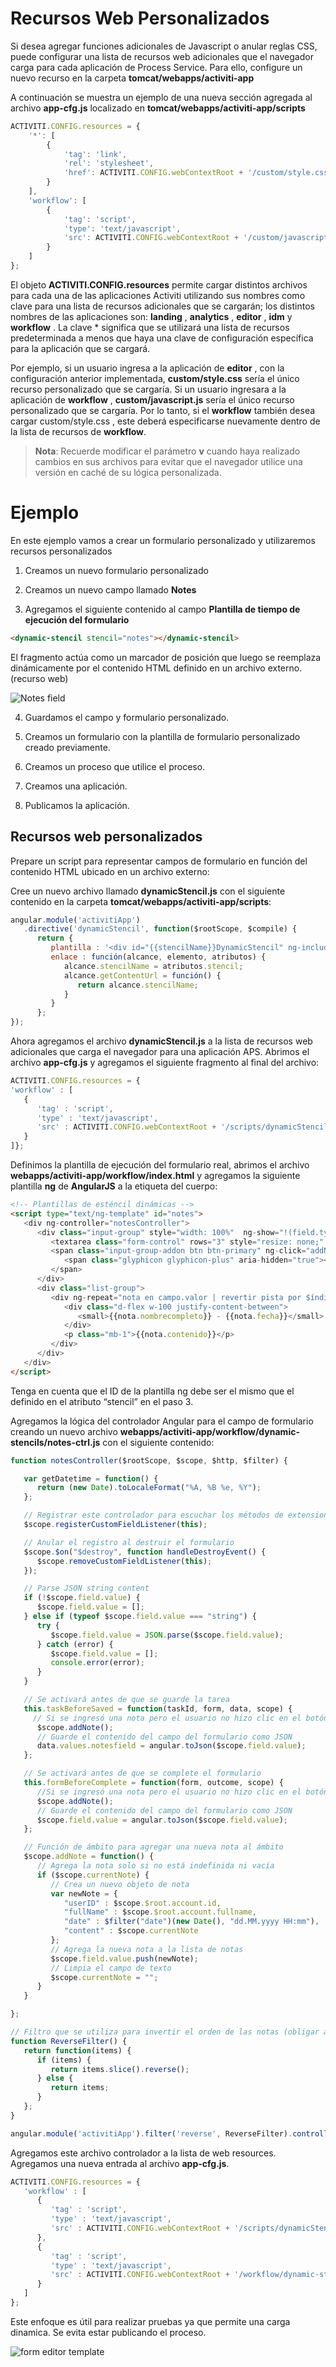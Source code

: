 # Recursos Web Personalizados

Si desea agregar funciones adicionales de Javascript o anular reglas CSS, puede configurar una lista de recursos web adicionales que el navegador carga para cada aplicación de Process Service. Para ello, configure un nuevo recurso en la carpeta **tomcat/webapps/activiti-app**

A continuación se muestra un ejemplo de una nueva sección agregada al archivo **app-cfg.js** localizado en **tomcat/webapps/activiti-app/scripts**

```javascript
ACTIVITI.CONFIG.resources = {
    '*': [
        {
            'tag': 'link',
            'rel': 'stylesheet',
            'href': ACTIVITI.CONFIG.webContextRoot + '/custom/style.css?v=1.0'
        }
    ],
    'workflow': [
        {
            'tag': 'script',
            'type': 'text/javascript',
            'src': ACTIVITI.CONFIG.webContextRoot + '/custom/javascript.js?v=1.0'
        }
    ]
};
```

El objeto **ACTIVITI.CONFIG.resources** permite cargar distintos archivos para cada una de las aplicaciones Activiti utilizando sus nombres como clave para una lista de recursos adicionales que se cargarán; los distintos nombres de las aplicaciones son: **landing** , **analytics** , **editor** , **idm** y **workflow** . La clave * significa que se utilizará una lista de recursos predeterminada a menos que haya una clave de configuración específica para la aplicación que se cargará.

Por ejemplo, si un usuario ingresa a la aplicación de **editor** , con la configuración anterior implementada, **custom/style.css** sería el único recurso personalizado que se cargaría. Si un usuario ingresara a la aplicación de **workflow** , **custom/javascript.js** sería el único recurso personalizado que se cargaría. Por lo tanto, si el **workflow** también desea cargar custom/style.css , este deberá especificarse nuevamente dentro de la lista de recursos de **workflow**.

> **Nota**: Recuerde modificar el parámetro **v** cuando haya realizado cambios en sus archivos para evitar que el navegador utilice una versión en caché de su lógica personalizada.


# Ejemplo

En este ejemplo vamos a crear un formulario personalizado y utilizaremos  recursos personalizados

1. Creamos un nuevo formulario personalizado

2. Creamos un nuevo campo llamado **Notes**

3. Agregamos el siguiente contenido  al campo **Plantilla de tiempo de ejecución del formulario**

```html
<dynamic-stencil stencil="notes"></dynamic-stencil>
```

El fragmento actúa como un marcador de posición que luego se reemplaza dinámicamente por el contenido HTML definido en un archivo externo. (recurso web)


![Notes field](./images/NotesField.png)

4. Guardamos el campo y formulario personalizado.

5. Creamos un formulario con la plantilla de formulario personalizado creado previamente.

6. Creamos un proceso que utilice el proceso.

7. Creamos una aplicación.

8. Publicamos la aplicación.

## Recursos web personalizados

Prepare un script para representar campos de formulario en función del contenido HTML ubicado en un archivo externo:

Cree un nuevo archivo llamado **dynamicStencil.js** con el siguiente contenido en la carpeta **tomcat/webapps/activiti-app/scripts**:

```javascript
angular.module('activitiApp') 
   .directive('dynamicStencil', function($rootScope, $compile) { 
      return { 
         plantilla : '<div id="{{stencilName}}DynamicStencil" ng-include="getContentUrl()"></div>', 
         enlace : función(alcance, elemento, atributos) { 
            alcance.stencilName = atributos.stencil; 
            alcance.getContentUrl = función() { 
               return alcance.stencilName; 
            } 
         } 
      }; 
});
```

Ahora agregamos el archivo **dynamicStencil.js** a la lista de recursos web adicionales que carga el navegador para una aplicación APS. Abrimos el archivo **app-cfg.js** y agregamos el siguiente fragmento al final del archivo:

```javascript
ACTIVITI.CONFIG.resources = {
'workflow' : [
   {
      'tag' : 'script',
      'type' : 'text/javascript',
      'src' : ACTIVITI.CONFIG.webContextRoot + '/scripts/dynamicStencil.js?v=1.0'
   }
]};
```


Definimos la plantilla de ejecución del formulario real, abrimos el archivo **webapps/activiti-app/workflow/index.html** y agregamos la siguiente plantilla **ng** de **AngularJS** a la etiqueta del cuerpo:

```html
<!-- Plantillas de esténcil dinámicas --> 
<script type="text/ng-template" id="notes"> 
   <div ng-controller="notesController"> 
      <div class="input-group" style="width: 100%"  ng-show="!(field.type === 'readonly')"> 
         <textarea class="form-control" rows="3" style="resize: none;"  ng-model="currentNote" placeholder="Escribe alguna nota..."></textarea> 
         <span class="input-group-addon btn btn-primary" ng-click="addNote()"> 
            <span class="glyphicon glyphicon-plus" aria-hidden="true"></span> 
         </span> 
      </div> 
      <div class="list-group"> 
         <div ng-repeat="nota en campo.valor | revertir pista por $índice"  class="list-group-item list-group-item-action flex-column align-items-start active"> 
            <div class="d-flex w-100 justify-content-between"> 
               <small>{{nota.nombrecompleto}} - {{nota.fecha}}</small> 
            </div> 
            <p class="mb-1">{{nota.contenido}}</p> 
         </div> 
      </div> 
   </div> 
</script>
```

Tenga en cuenta que el ID de la plantilla ng debe ser el mismo que el definido en el atributo “stencil” en el paso 3.


Agregamos la lógica del controlador Angular para el campo de formulario creando un nuevo archivo **webapps/activiti-app/workflow/dynamic-stencils/notes-ctrl.js** con el siguiente contenido:

```javascript
function notesController($rootScope, $scope, $http, $filter) {

   var getDatetime = function() {
      return (new Date).toLocaleFormat("%A, %B %e, %Y");
   };

   // Registrar este controlador para escuchar los métodos de extensiones de formulario
   $scope.registerCustomFieldListener(this);

   // Anular el registro al destruir el formulario
   $scope.$on("$destroy", function handleDestroyEvent() {
      $scope.removeCustomFieldListener(this);
   });

   // Parse JSON string content
   if (!$scope.field.value) {
      $scope.field.value = [];
   } else if (typeof $scope.field.value === "string") {
      try {
         $scope.field.value = JSON.parse($scope.field.value);
      } catch (error) {
         $scope.field.value = [];
         console.error(error);
      }
   }

   // Se activará antes de que se guarde la tarea
   this.taskBeforeSaved = function(taskId, form, data, scope) {
     // Si se ingresó una nota pero el usuario no hizo clic en el botón "+", guarde la nota de todos modos
      $scope.addNote();
      // Guarde el contenido del campo del formulario como JSON
      data.values.notesfield = angular.toJson($scope.field.value);
   };

   // Se activará antes de que se complete el formulario
   this.formBeforeComplete = function(form, outcome, scope) {
      //Si se ingresó una nota pero el usuario no hizo clic en el botón "+", guarde la nota de todos modos
      $scope.addNote();
      // Guarde el contenido del campo del formulario como JSON
      $scope.field.value = angular.toJson($scope.field.value);
   };

   // Función de ámbito para agregar una nueva nota al ámbito
   $scope.addNote = function() {
      // Agrega la nota solo si no está indefinida ni vacía
      if ($scope.currentNote) {
         // Crea un nuevo objeto de nota
         var newNote = {
            "userID" : $scope.$root.account.id,
            "fullName" : $scope.$root.account.fullname,
            "date" : $filter("date")(new Date(), "dd.MM.yyyy HH:mm"),
            "content" : $scope.currentNote
         };
         // Agrega la nueva nota a la lista de notas
         $scope.field.value.push(newNote);
         // Limpia el campo de texto
         $scope.currentNote = "";
      }
   }

};

// Filtro que se utiliza para invertir el orden de las notas (obligar a que la nota más nueva esté en la parte superior de la lista)
function ReverseFilter() {
   return function(items) {
      if (items) {
         return items.slice().reverse();
      } else {
         return items;
      }
   };
}

angular.module('activitiApp').filter('reverse', ReverseFilter).controller('notesController', notesController);
```


Agregamos este archivo controlador a la lista de web resources. Agregamos una nueva entrada al archivo **app-cfg.js**.

```javascript
ACTIVITI.CONFIG.resources = {
   'workflow' : [
      {
         'tag' : 'script',
         'type' : 'text/javascript',
         'src' : ACTIVITI.CONFIG.webContextRoot + '/scripts/dynamicStencil.js?v=1.0'
      },
      {
         'tag' : 'script',
         'type' : 'text/javascript',
         'src' : ACTIVITI.CONFIG.webContextRoot + '/workflow/dynamic-stencils/notes-ctrl.js?v=1.0'
      }
   ]
};
```

Este enfoque es útil para realizar pruebas ya que permite una carga dinamica. Se evita estar publicando el proceso.

![form editor template](./images/FormEditorTemplate.png)